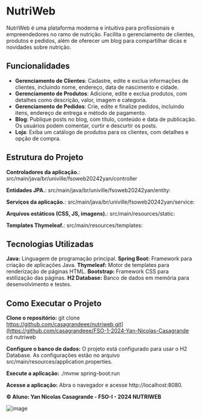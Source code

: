 # NutriWeb

NutriWeb é uma plataforma moderna e intuitiva para profissionais e empreendedores no ramo de nutrição. Facilita o gerenciamento de clientes, produtos e pedidos, além de oferecer um blog para compartilhar dicas e novidades sobre nutrição.

## Funcionalidades

- **Gerenciamento de Clientes**: Cadastre, edite e exclua informações de clientes, incluindo nome, endereço, data de nascimento e cidade.
- **Gerenciamento de Produtos**: Adicione, edite e exclua produtos, com detalhes como descrição, valor, imagem e categoria.
- **Gerenciamento de Pedidos**: Crie, edite e finalize pedidos, incluindo itens, endereço de entrega e método de pagamento.
- **Blog**: Publique posts no blog, com título, conteúdo e data de publicação. Os usuários podem comentar, curtir e descurtir os posts.
- **Loja**: Exiba um catálogo de produtos para os clientes, com detalhes e opção de compra.

## Estrutura do Projeto
**Controladores da aplicação.**: src/main/java/br/univille/fsoweb20242yan/controller

**Entidades JPA.**: src/main/java/br/univille/fsoweb20242yan/entity: 

**Serviços da aplicação.**: src/main/java/br/univille/fsoweb20242yan/service:

**Arquivos estáticos (CSS, JS, imagens).**: src/main/resources/static:

**Templates Thymeleaf.**: src/main/resources/templates: 

## Tecnologias Utilizadas
**Java:** Linguagem de programação principal.
**Spring Boot:** Framework para criação de aplicações Java.
**Thymeleaf:** Motor de templates para renderização de páginas HTML.
**Bootstrap:** Framework CSS para estilização das páginas.
**H2 Database:** Banco de dados em memória para desenvolvimento e testes.

## Como Executar o Projeto

**Clone o repositório:**
git clone https://github.com/casagrandeee/nutriweb.git](https://github.com/casagrandeee/FSO-1-2024-Yan-Nicolas-Casagrande
cd nutriweb

**Configure o banco de dados:**
O projeto está configurado para usar o H2 Database. As configurações estão no arquivo src/main/resources/application.properties.

**Execute a aplicação:**
./mvnw spring-boot:run

**Acesse a aplicação:**
Abra o navegador e acesse http://localhost:8080.

**© Aluno: Yan Nicolas Casagrande - FSO-I - 2024 NUTRIWEB**

![image](https://github.com/user-attachments/assets/93889cb7-01b0-4b74-bbf0-9a8d37c71783)
